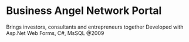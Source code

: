 # Business Angel Network Portal
Brings investors, consultants and entrepreneurs together
Developed with Asp.Net Web Forms, C#, MsSQL
@2009
